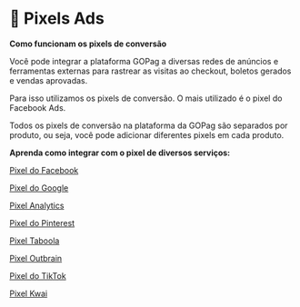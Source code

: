# 📣 Pixels Ads

**Como funcionam os pixels de conversão**

Você pode integrar a plataforma GOPag a diversas redes de anúncios e ferramentas externas para rastrear as visitas ao checkout, boletos gerados e vendas aprovadas.

Para isso utilizamos os pixels de conversão. O mais utilizado é o pixel do Facebook Ads.

Todos os pixels de conversão na plataforma da GOPag são separados por produto, ou seja, você pode adicionar diferentes pixels em cada produto.

**Aprenda como integrar com o pixel de diversos serviços:**

[Pixel do Facebook](https://docs.gopag.com.br/ads_pixel/facebook_ads)

[Pixel do Google](https://docs.gopag.com.br/ads_pixel/google_ads)

[Pixel Analytics](https://docs.gopag.com.br/ads_pixel/analytics_ads)

[Pixel do Pinterest](https://docs.gopag.com.br/ads_pixel/pinterest_ads)

[Pixel Taboola](https://docs.gopag.com.br/ads_pixel/taboola_ads)

[Pixel Outbrain](https://docs.gopag.com.br/ads_pixel/outbrain_ads)

[Pixel do TikTok](https://docs.gopag.com.br/ads_pixel/tiktok_ads)

[Pixel Kwai](https://docs.gopag.com.br/ads_pixel/kwai_ads)

<br>
<br>